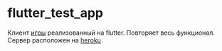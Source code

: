 # flutter_test_app

Клиент [игры](https://github.com/Xfox1/tic-tac-toe) реализованный на flutter. Повторяет весь функционал. Сервер расположен на [heroku](https://tic-tac-toe-app2.herokuapp.com)